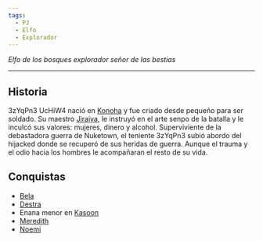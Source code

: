 ```yaml
---
tags:
  - PJ
  - Elfo
  - Explorador
---
```

*Elfo de los bosques explorador señor de las bestias*
___
## Historia
3zYqPn3 UcHiW4 nació en [Konoha](../../Lugares/Ciudades/Konoha.md) y fue criado desde pequeño para ser soldado. Su maestro [Jiraiya](../Jiraiya.md), le instruyó en el arte senpo de la batalla y le inculcó sus valores: mujeres, dinero y alcohol. Superviviente de la debastadora guerra de Nuketown, el teniente 3zYqPn3 subió abordo del hijacked donde se recuperó de sus heridas de guerra. Aunque el trauma y el odio hacia los hombres le acompañaran el resto de su vida.

## Conquistas
- [Bela](../Bela.md)
- [Destra](../Destra.md)
- Enana menor en [Kasoon](../../Lugares/Ciudades/Kasoon.md)
- [Meredith](../Meredith.md)
- [Noemi](../Noemi.md)
